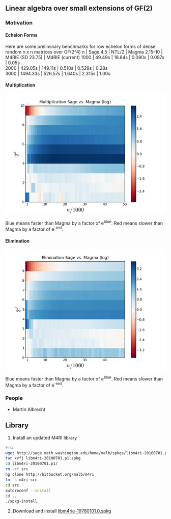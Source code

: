 

## Linear algebra over small extensions of GF(2)


### Motivation


#### Echelon Forms

Here are some preliminary benchmarks for row echelon forms of dense random n x n matrices over GF(2^4) 
 n     |  Sage 4.5  |  NTL/2    |  Magma 2.15-10  |  M4RIE (SD 23.75)  |  M4RIE (current) 
 1000  |    49.49s  |   18.84s  |  0.090s         |  0.097s            |  0.05s           
 2000  |   429.05s  |  149.11s  |  0.510s         |  0.529s            |  0.28s           
 3000  |  1494.33s  |  526.57s  |  1.640s         |  2.315s            |  1.00s           


#### Multiplication

![days24/projects/gf2e/multiplication_r16.png](days24/projects/gf2e/multiplication_r16.png) 

Blue means faster than Magma by a factor of e<sup>blue</sup>. Red means slower than Magma by a factor of e<sup>-red</sup>. 


#### Elimination

![days24/projects/gf2e/elimination_r16.png](days24/projects/gf2e/elimination_r16.png) 

Blue means faster than Magma by a factor of e<sup>blue</sup>. Red means slower than Magma by a factor of e<sup>-red</sup>. 


### People

* Martin Albrecht 

## Library

1. Install an updated M4RI library 


```sh
#!sh
wget http://sage.math.washington.edu/home/malb/spkgs/libm4ri-20100701.p1.spkg
tar xvfj libm4ri-20100701.p1.spkg
cd libm4ri-20100701.p1/
rm -rf src
hg clone http://bitbucket.org/malb/m4ri
ln -s m4ri src
cd src
autoreconf --install
cd ..
./spkg-install
```
2. Download and install <a href="days24/projects/gf2e/libm4rie-19780101.0.spkg">libm4rie-19780101.0.spkg</a> 


